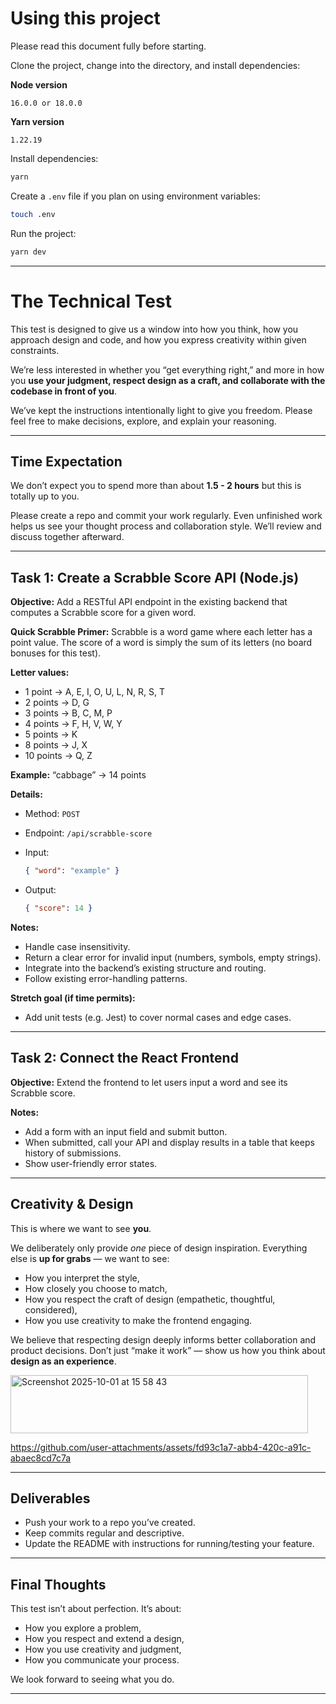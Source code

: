# Using this project

Please read this document fully before starting.

Clone the project, change into the directory, and install dependencies:

**Node version**

```
16.0.0 or 18.0.0
```

**Yarn version**

```
1.22.19
```

Install dependencies:

```bash
yarn
```

Create a `.env` file if you plan on using environment variables:

```bash
touch .env
```

Run the project:

```bash
yarn dev
```

---

# The Technical Test

This test is designed to give us a window into how you think, how you approach design and code, and how you express creativity within given constraints.

We’re less interested in whether you “get everything right,” and more in how you **use your judgment, respect design as a craft, and collaborate with the codebase in front of you**.

We’ve kept the instructions intentionally light to give you freedom. Please feel free to make decisions, explore, and explain your reasoning.

---

## Time Expectation

We don’t expect you to spend more than about **1.5 - 2 hours** but this is totally up to you.

Please create a repo and commit your work regularly. Even unfinished work helps us see your thought process and collaboration style. We’ll review and discuss together afterward.

---

## Task 1: Create a Scrabble Score API (Node.js)

**Objective:**
Add a RESTful API endpoint in the existing backend that computes a Scrabble score for a given word.

**Quick Scrabble Primer:**
Scrabble is a word game where each letter has a point value. The score of a word is simply the sum of its letters (no board bonuses for this test).

**Letter values:**

* 1 point → A, E, I, O, U, L, N, R, S, T
* 2 points → D, G
* 3 points → B, C, M, P
* 4 points → F, H, V, W, Y
* 5 points → K
* 8 points → J, X
* 10 points → Q, Z

**Example:**
“cabbage” → 14 points

**Details:**

* Method: `POST`
* Endpoint: `/api/scrabble-score`
* Input:

  ```json
  { "word": "example" }
  ```
* Output:

  ```json
  { "score": 14 }
  ```

**Notes:**

* Handle case insensitivity.
* Return a clear error for invalid input (numbers, symbols, empty strings).
* Integrate into the backend’s existing structure and routing.
* Follow existing error-handling patterns.

**Stretch goal (if time permits):**

* Add unit tests (e.g. Jest) to cover normal cases and edge cases.

---

## Task 2: Connect the React Frontend

**Objective:**
Extend the frontend to let users input a word and see its Scrabble score.

**Notes:**

* Add a form with an input field and submit button.
* When submitted, call your API and display results in a table that keeps history of submissions.
* Show user-friendly error states.

---

## Creativity & Design

This is where we want to see **you**.

We deliberately only provide *one* piece of design inspiration. Everything else is **up for grabs** — we want to see:

* How you interpret the style,
* How closely you choose to match,
* How you respect the craft of design (empathetic, thoughtful, considered),
* How you use creativity to make the frontend engaging.

We believe that respecting design deeply informs better collaboration and product decisions. Don’t just “make it work” — show us how you think about **design as an experience**.

<img width="476" height="93" alt="Screenshot 2025-10-01 at 15 58 43" src="https://github.com/user-attachments/assets/f0e47694-2f68-4a72-9191-174622f71c4a" />

https://github.com/user-attachments/assets/fd93c1a7-abb4-420c-a91c-abaec8cd7c7a

---

## Deliverables

* Push your work to a repo you’ve created.
* Keep commits regular and descriptive.
* Update the README with instructions for running/testing your feature.

---

## Final Thoughts

This test isn’t about perfection. It’s about:

* How you explore a problem,
* How you respect and extend a design,
* How you use creativity and judgment,
* How you communicate your process.

We look forward to seeing what you do.

---



